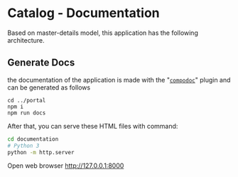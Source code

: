 # Catalog - Documentation
Based on master-details model, this application has the following architecture.

## Generate Docs
the documentation of the application is made with the "[`compodoc`](https://compodoc.app/)" plugin and can be generated as follows

```
cd ../portal
npm i
npm run docs
```

After that, you can serve these HTML files with command:

```bash
cd documentation
# Python 3
python -m http.server
```

Open web browser http://127.0.0.1:8000
